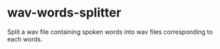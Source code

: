 # wav-words-splitter
Split a wav file containing spoken words into wav files corresponding to each words.
